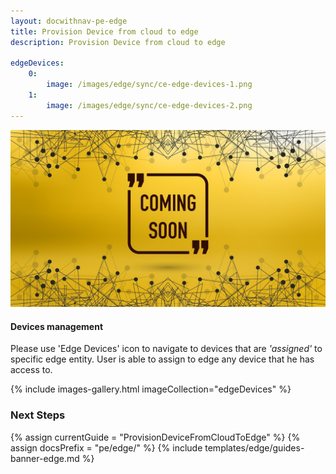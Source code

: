 ```yaml
---
layout: docwithnav-pe-edge
title: Provision Device from cloud to edge
description: Provision Device from cloud to edge

edgeDevices:
    0:
        image: /images/edge/sync/ce-edge-devices-1.png
    1:
        image: /images/edge/sync/ce-edge-devices-2.png
---
```


![image](/images/coming-soon.jpg)

#### Devices management

Please use 'Edge Devices' icon to navigate to devices that are *'assigned'* to specific edge entity.
User is able to assign to edge any device that he has access to.

{% include images-gallery.html imageCollection="edgeDevices" %}

### Next Steps

{% assign currentGuide = "ProvisionDeviceFromCloudToEdge" %}
{% assign docsPrefix = "pe/edge/" %}
{% include templates/edge/guides-banner-edge.md %}
